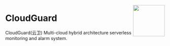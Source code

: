 [<img src="[https://user-images.githubusercontent.com/82210954/222165663-ad1d5cb2-c5e6-419f-91e0-f295a8fe07fb.png](https://user-images.githubusercontent.com/82210954/222166722-c159ddc1-c00a-4672-8f33-e128d4710631.png)" align="right" high="100" width="100"/>](http://www.monitoringartist.com 'DevOps / Docker / Kubernetes / AWS ECS / Zabbix / Zenoss / Terraform / Monitoring')

# CloudGuard
CloudGuard(云卫) Multi-cloud hybrid architecture serverless monitoring and alarm system.
